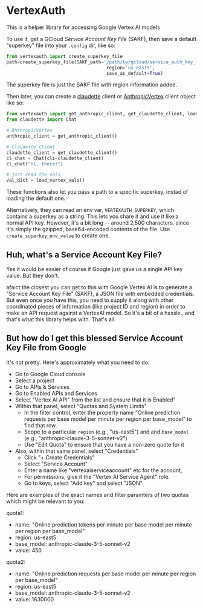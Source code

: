 # VertexAuth

This is a helper library for accessing Google Vertex AI models

To use it, get a GCloud _Service Account Key File_ (SAKF), then save a default "superkey" file into your `.config` dir, like so:

``` python
from vertexauth import create_superkey_file
path=create_superkey_file(SAKF_path='/path/to/gcloud/service_auth_key_file.json',
                                     region='us-east5',
                                     save_as_default=True)
```

The superkey file is just the SAKF file with region information added.

Then later, you can create a [claudette](https://claudette.answer.ai/) client or [AnthropicVertex](https://docs.anthropic.com/en/api/claude-on-vertex-ai) client object like so:

``` python
from vertexauth import get_anthropic_client, get_claudette_client, load_vertex_vals
from claudette import Chat

# AnthropicVertex
anthropic_client = get_anthropic_client()

# claudette.Client
claudette_client = get_claudette_client()
cl_chat = Chat(cli=claudette_client)
cl_chat("Hi, there!")

# just read the vals
val_dict = load_vertex_vals()
```

These functions also let you pass a path to a specific superkey, instad of loading the default one.

Alternatively, they can read an env var, `VERTEXAUTH_SUPERKEY`, which contains a superkey as a string. This lets you share it and use it like a normal API key. However, it's a bit long -- around 2,500 characters, since it's simply the gzipped, base64-encoded contents of the file. Use `create_superkey_env_value` to create one.

## Huh, what's a Service Account Key File?

Yes it would be easier of course if Google just gave us a single API key value. But they don't.

afaict the closest you can get to this with Google Vertex AI is to generate a "Service Account Key File" (SAKF), a JSON file with embedded credentials. But even once you have this, you need to supply it along with other coordinated pieces of information (like project ID and region) in order to make an API request against a VertexAI model. So it's a bit of a hassle., and that's what this library helps with. That's all.

## But how do I get this blessed Service Account Key File from Google

It's not pretty. Here's approximately what you need to do:

- Go to Google Cloud console
- Select a project
- Go to APIs & Services
- Go to Enabled APIs and Services
- Select "Vertex AI API" from the list and ensure that it is Enabled"
- Within that panel, select "Quotas and System Limits"
    - In the filter control, enter the property name "Online
      prediction requests per base model per minute per region per
      base_model" to find that row.
    - Scope to a particular `region` (e.g., "us-east5") and and
      `base_model` (e.g., "anthropic-claude-3-5-sonnet-v2")
    - Use "Edit Quota" to ensure that you have a non-zero quote for it
- Also, within that same panel, select "Credentials"
    - Click "+ Create Credentials"
    - Select "Service Account" 
    - Enter a name like "vertexaiserviceaccount" etc for the account, 
    - For permissions, give it the "Vertex AI Service Agent" role.
    - Go to keys, select "Add key" and select "JSON"

Here are examples of the exact names and filter paramters of two quotas which might be relevant to you:

quota1:
- name: "Online prediction tokens per minute per base model per minute per region per base_model"
- region: us-east5
- base_model: anthropic-claude-3-5-sonnet-v2
- value: 450

quota2:
- name: "Online prediction requests per base model per minute per region per base_model"
- region: us-east5
- base_model: anthropic-claude-3-5-sonnet-v2
- value: 1630000




